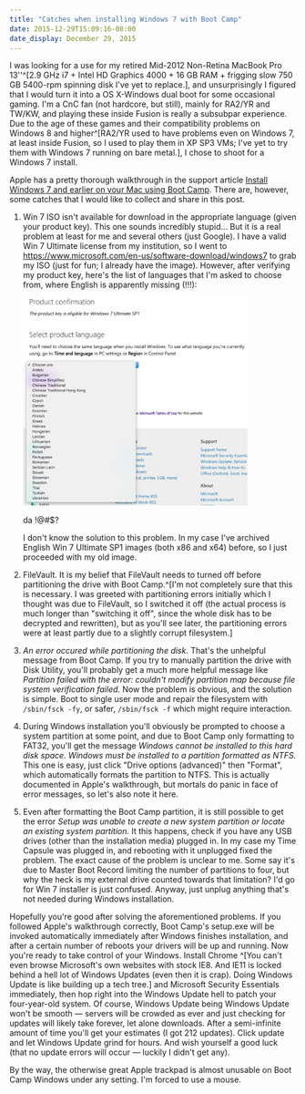 ```yaml
---
title: "Catches when installing Windows 7 with Boot Camp"
date: 2015-12-29T15:09:16-08:00
date_display: December 29, 2015
---
```

I was looking for a use for my retired Mid-2012 Non-Retina MacBook Pro 13''^[2.9 GHz i7 + Intel HD Graphics 4000 + 16 GB RAM + frigging slow 750 GB 5400-rpm spinning disk I've yet to replace.], and unsurprisingly I figured that I would turn it into a OS X-Windows dual boot for some occasional gaming. I'm a CnC fan (not hardcore, but still), mainly for RA2/YR and TW/KW, and playing these inside Fusion is really a subsubpar experience. Due to the age of these games and their compatibility problems on Windows 8 and higher^[RA2/YR used to have problems even on Windows 7, at least inside Fusion, so I used to play them in XP SP3 VMs; I've yet to try them with Windows 7 running on bare metal.], I chose to shoot for a Windows 7 install.

Apple has a pretty thorough walkthrough in the support article [Install Windows 7 and earlier on your Mac using Boot Camp](https://support.apple.com/en-us/HT205016). There are, however, some catches that I would like to collect and share in this post.

1. Win 7 ISO isn't available for download in the appropriate language (given your product key). This one sounds incredibly stupid... But it is a real problem at least for me and several others (just Google). I have a valid Win 7 Ultimate license from my institution, so I went to <https://www.microsoft.com/en-us/software-download/windows7> to grab my ISO (just for fun; I already have the image). However, after verifying my product key, here's the list of languages that I'm asked to choose from, where English is apparently missing (!!!):

    <div class="figure">
    <img height="365px" src="/img/20151229-win7-iso-language-choice.png" alt="da !@#$?"/>
    <p class="caption">da !@#$?</p>
    </div>

    I don't know the solution to this problem. In my case I've archived English Win 7 Ultimate SP1 images (both x86 and x64) before, so I just proceeded with my old image.

2. FileVault. It is my belief that FileVault needs to turned off before partitioning the drive with Boot Camp.^[I'm not completely sure that this is necessary. I was greeted with partitioning errors initially which I thought was due to FileVault, so I switched it off (the actual process is much longer than "switching it off", since the whole disk has to be decrypted and rewritten), but as you'll see later, the partitioning errors were at least partly due to a slightly corrupt filesystem.]

3. *An error occured while partitioning the disk.* That's the unhelpful message from Boot Camp. If you try to manually partition the drive with Disk Utility, you'll probably get a much more helpful message like *Partition failed with the error: couldn't modify partition map because file system verification failed*. Now the problem is obvious, and the solution is simple. Boot to single user mode and repair the filesystem with `/sbin/fsck -fy`, or safer, `/sbin/fsck -f` which might require interaction.

4. During Windows installation you'll obviously be prompted to choose a system partition at some point, and due to Boot Camp only formatting to FAT32, you'll get the message *Windows cannot be installed to this hard disk space. Windows must be installed to a partition formatted as NTFS.* This one is easy, just click "Drive options (advanced)" then "Format", which automatically formats the partition to NTFS. This is actually documented in Apple's walkthrough, but mortals do panic in face of error messages, so let's also note it here.

5. Even after formatting the Boot Camp partition, it is still possible to get the error *Setup was unable to create a new system partition or locate an existing system partition*. It this happens, check if you have any USB drives (other than the installation media) plugged in. In my case my Time Capsule was plugged in, and rebooting with it unplugged fixed the problem. The exact cause of the problem is unclear to me. Some say it's due to Master Boot Record limiting the number of partitions to four, but why the heck is my external drive counted towards that limitation? I'd go for Win 7 installer is just confused. Anyway, just unplug anything that's not needed during Windows installation.

Hopefully you're good after solving the aforementioned problems. If you followed Apple's walkthrough correctly, Boot Camp's setup.exe will be invoked automatically immediately after Windows finishes installation, and after a certain number of reboots your drivers will be up and running. Now you're ready to take control of your Windows. Install Chrome ^[You can't even browse Microsoft's own websites with stock IE8. And IE11 is locked behind a hell lot of Windows Updates (even then it is crap). Doing Windows Update is like building up a tech tree.] and Microsoft Security Essentials immediately, then hop right into the Windows Update hell to patch your four-year-old system. Of course, Windows Update being Windows Update won't be smooth — servers will be crowded as ever and just checking for updates will likely take forever, let alone downloads. After a semi-infinite amount of time you'll get your estimates (I got 212 updates). Click update and let Windows Update grind for hours. And wish yourself a good luck (that no update errors will occur — luckily I didn't get any).

By the way, the otherwise great Apple trackpad is almost unusable on Boot Camp Windows under any setting. I'm forced to use a mouse.
